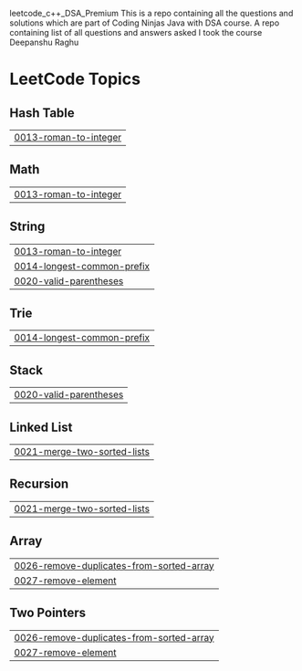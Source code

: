 leetcode_c++_DSA_Premium This is a repo containing all the questions and solutions which are part of Coding Ninjas Java with DSA course. A repo containing list of all questions and answers asked I took the course
Deepanshu Raghu

<!---LeetCode Topics Start-->
# LeetCode Topics
## Hash Table
|  |
| ------- |
| [0013-roman-to-integer](https://github.com/DeepanshuRaghu/Leetcode-solution/tree/master/0013-roman-to-integer) |
## Math
|  |
| ------- |
| [0013-roman-to-integer](https://github.com/DeepanshuRaghu/Leetcode-solution/tree/master/0013-roman-to-integer) |
## String
|  |
| ------- |
| [0013-roman-to-integer](https://github.com/DeepanshuRaghu/Leetcode-solution/tree/master/0013-roman-to-integer) |
| [0014-longest-common-prefix](https://github.com/DeepanshuRaghu/Leetcode-solution/tree/master/0014-longest-common-prefix) |
| [0020-valid-parentheses](https://github.com/DeepanshuRaghu/Leetcode-solution/tree/master/0020-valid-parentheses) |
## Trie
|  |
| ------- |
| [0014-longest-common-prefix](https://github.com/DeepanshuRaghu/Leetcode-solution/tree/master/0014-longest-common-prefix) |
## Stack
|  |
| ------- |
| [0020-valid-parentheses](https://github.com/DeepanshuRaghu/Leetcode-solution/tree/master/0020-valid-parentheses) |
## Linked List
|  |
| ------- |
| [0021-merge-two-sorted-lists](https://github.com/DeepanshuRaghu/Leetcode-solution/tree/master/0021-merge-two-sorted-lists) |
## Recursion
|  |
| ------- |
| [0021-merge-two-sorted-lists](https://github.com/DeepanshuRaghu/Leetcode-solution/tree/master/0021-merge-two-sorted-lists) |
## Array
|  |
| ------- |
| [0026-remove-duplicates-from-sorted-array](https://github.com/DeepanshuRaghu/Leetcode-solution/tree/master/0026-remove-duplicates-from-sorted-array) |
| [0027-remove-element](https://github.com/DeepanshuRaghu/Leetcode-solution/tree/master/0027-remove-element) |
## Two Pointers
|  |
| ------- |
| [0026-remove-duplicates-from-sorted-array](https://github.com/DeepanshuRaghu/Leetcode-solution/tree/master/0026-remove-duplicates-from-sorted-array) |
| [0027-remove-element](https://github.com/DeepanshuRaghu/Leetcode-solution/tree/master/0027-remove-element) |
<!---LeetCode Topics End-->